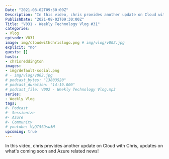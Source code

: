 ```yaml
---
Date: "2021-08-02T09:30:00Z"
Description: "In this video, chris provides another update on Cloud with Chris, updates on what's coming soon and Azure related news!"
PublishDate: "2021-08-02T09:30:00Z"
Title: "V031 - Weekly Technology Vlog #31"
categories:
- Vlog
episode: V031
image: img/cloudwithchrislogo.png # img/vlog/v002.jpg
explicit: "no"
guests: []
hosts:
- chrisreddington
images:
- img/default-social.png
# - img/vlog/v002.jpg
# podcast_bytes: "13803520"
# podcast_duration: "14:19.000"
# podcast_file: V002 - Weekly Technology Vlog.mp3
series:
- Weekly Vlog
tags:
#- Podcast
#- Sessionize
#- Azure
#- Community
# youtube: VyQI5SOsw3M
upcoming: true
---
```

In this video, chris provides another update on Cloud with Chris, updates on what's coming soon and Azure related news!